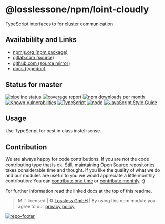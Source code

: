 # @losslessone/npm/loint-cloudly
TypeScript interfaces to for cluster communication

## Availabililty and Links
* [npmjs.org (npm package)](https://www.npmjs.com/package/@servezone/interfaces)
* [gitlab.com (source)](https://gitlab.com/losslessone/npm/loint-cloudly)
* [github.com (source mirror)](https://github.com/losslessone/npm/loint-cloudly)
* [docs (typedoc)](https://losslessone/npm.gitlab.io/loint-cloudly/)

## Status for master
[![pipeline status](https://gitlab.com/losslessone/npm/loint-cloudly/badges/master/pipeline.svg)](https://gitlab.com/losslessone/npm/loint-cloudly/commits/master)
[![coverage report](https://gitlab.com/losslessone/npm/loint-cloudly/badges/master/coverage.svg)](https://gitlab.com/losslessone/npm/loint-cloudly/commits/master)
[![npm downloads per month](https://img.shields.io/npm/dm/@servezone/interfaces.svg)](https://www.npmjs.com/package/@servezone/interfaces)
[![Known Vulnerabilities](https://snyk.io/test/npm/@servezone/interfaces/badge.svg)](https://snyk.io/test/npm/@servezone/interfaces)
[![TypeScript](https://img.shields.io/badge/TypeScript->=%203.x-blue.svg)](https://nodejs.org/dist/latest-v10.x/docs/api/)
[![node](https://img.shields.io/badge/node->=%2010.x.x-blue.svg)](https://nodejs.org/dist/latest-v10.x/docs/api/)
[![JavaScript Style Guide](https://img.shields.io/badge/code%20style-prettier-ff69b4.svg)](https://prettier.io/)

## Usage

Use TypeScript for best in class instellisense.

## Contribution

We are always happy for code contributions. If you are not the code contributing type that is ok. Still, maintaining Open Source repositories takes considerable time and thought. If you like the quality of what we do and our modules are useful to you we would appreciate a little monthly contribution: You can [contribute one time](https://lossless.link/contribute-onetime) or [contribute monthly](https://lossless.link/contribute). :)

For further information read the linked docs at the top of this readme.

> MIT licensed | **&copy;** [Lossless GmbH](https://lossless.gmbh)
| By using this npm module you agree to our [privacy policy](https://lossless.gmbH/privacy)

[![repo-footer](https://lossless.gitlab.io/publicrelations/repofooter.svg)](https://maintainedby.lossless.com)
